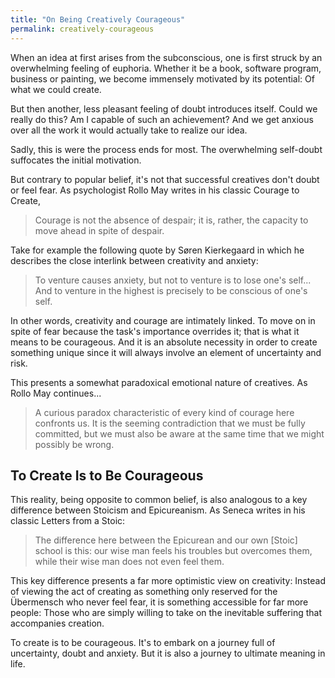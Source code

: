 ```yaml
---
title: "On Being Creatively Courageous"
permalink: creatively-courageous
---
```


When an idea at first arises from the subconscious, one is first struck by an overwhelming feeling of euphoria. Whether it be a book, software program, business or painting, we become immensely motivated by its potential: Of what we could create.

But then another, less pleasant feeling of doubt introduces itself. Could we really do this? Am I capable of such an achievement? And we get anxious over all the work it would actually take to realize our idea.

Sadly, this is were the process ends for most. The overwhelming self-doubt suffocates the initial motivation.

But contrary to popular belief, it's not that successful creatives don't doubt or feel fear. As psychologist Rollo May writes in his classic Courage to Create,

> Courage is not the absence of despair; it is, rather, the capacity to move ahead in spite of despair.

Take for example the following quote by Søren Kierkegaard in which he describes the close interlink between creativity and anxiety:

> To venture causes anxiety, but not to venture is to lose one's self... And to venture in the highest is precisely to be conscious of one's self.

In other words, creativity and courage are intimately linked. To move on in spite of fear because the task's importance overrides it; that is what it means to be courageous. And it is an absolute necessity in order to create something unique since it will always involve an element of uncertainty and risk.

This presents a somewhat paradoxical emotional nature of creatives. As Rollo May continues...

> A curious paradox characteristic of every kind of courage here confronts us. It is the seeming contradiction that we must be fully committed, but we must also be aware at the same time that we might possibly be wrong.

## To Create Is to Be Courageous

This reality, being opposite to common belief, is also analogous to a key difference between Stoicism and Epicureanism. As Seneca writes in his classic Letters from a Stoic:

> The difference here between the Epicurean and our own [Stoic] school is this: our wise man feels his troubles but overcomes them, while their wise man does not even feel them.

This key difference presents a far more optimistic view on creativity: Instead of viewing the act of creating as something only reserved for the Übermensch who never feel fear, it is something accessible for far more people: Those who are simply willing to take on the inevitable suffering that accompanies creation.

To create is to be courageous. It's to embark on a journey full of uncertainty, doubt and anxiety. But it is also a journey to ultimate meaning in life.
